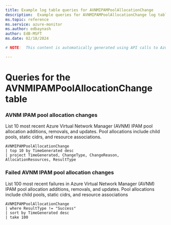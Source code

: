 ```yaml
---
title: Example log table queries for AVNMIPAMPoolAllocationChange
description:  Example queries for AVNMIPAMPoolAllocationChange log table
ms.topic: reference
ms.service: azure-monitor
ms.author: edbaynash
author: EdB-MSFT
ms.date: 02/18/2024

# NOTE:  This content is automatically generated using API calls to Azure. Any edits made on these files will be overwritten in the next run of the script. 

---
```


# Queries for the AVNMIPAMPoolAllocationChange table


### AVNM IPAM pool allocation changes  


List 10 most recent Azure Virtual Network Manager (AVNM) IPAM pool allocation additions, removals, and updates. Pool allocations include child pools, static cidrs, and resource associations.  

```query
AVNMIPAMPoolAllocationChange
| top 10 by TimeGenerated desc
| project TimeGenerated, ChangeType, ChangeReason, AllocationResources, ResultType
```



### Failed AVNM IPAM pool allocation changes  


List 100 most recent failures in Azure Virtual Network Manager (AVNM) IPAM pool allocation additions, removals, and updates. Pool allocations include child pools, static cidrs, and resource associations  

```query
AVNMIPAMPoolAllocationChange
| where ResultType != "Success"
| sort by TimeGenerated desc
| take 100
```

